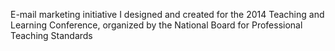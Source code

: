 E-mail marketing initiative I designed and created for the 2014 Teaching and Learning Conference, organized by the National Board for Professional Teaching Standards
